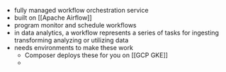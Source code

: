 - fully managed workflow orchestration service
- built on [[Apache Airflow]]
- program monitor and schedule workflows
- in data analytics, a workflow represents a series of tasks for ingesting transforming analyzing or utilizing data
- needs environments to make these work
	- Composer deploys these for you on [[GCP GKE]]
	-